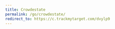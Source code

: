 ```yaml
---
title: Crowdestate
permalink: /go/crowdestate/
redirect_to: https://c.trackmytarget.com/dvylp9
---
```

